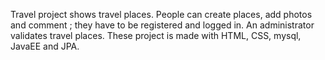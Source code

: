 Travel project shows travel places.
People can create places, add photos and comment ; they have to be registered and logged in.
An administrator validates travel places.
These project is made with HTML, CSS, mysql, JavaEE and JPA.

